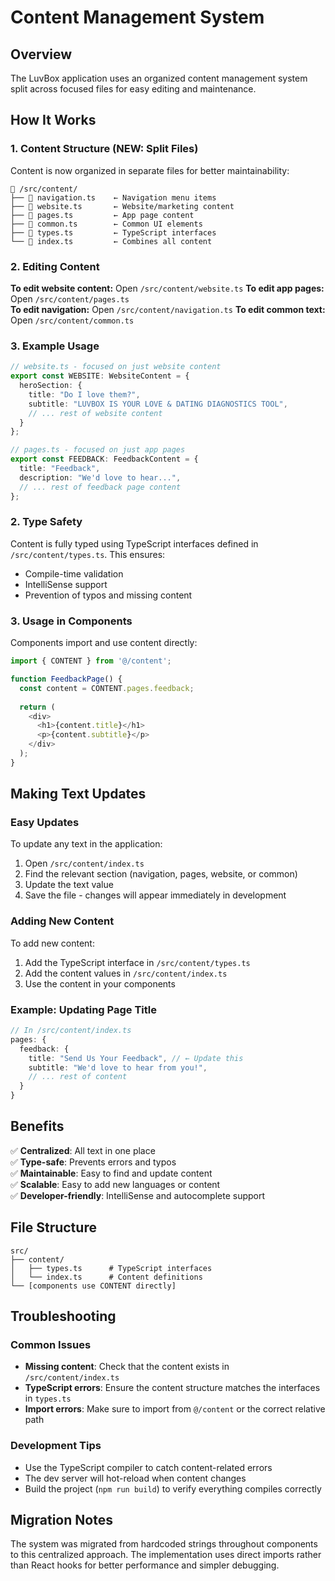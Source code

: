 # Content Management System

## Overview
The LuvBox application uses an organized content management system split across focused files for easy editing and maintenance.

## How It Works

### 1. Content Structure (NEW: Split Files)
Content is now organized in separate files for better maintainability:

```
📁 /src/content/
├── 📄 navigation.ts    ← Navigation menu items
├── 📄 website.ts       ← Website/marketing content  
├── 📄 pages.ts         ← App page content
├── 📄 common.ts        ← Common UI elements
├── 📄 types.ts         ← TypeScript interfaces
└── 📄 index.ts         ← Combines all content
```

### 2. Editing Content
**To edit website content:** Open `/src/content/website.ts`
**To edit app pages:** Open `/src/content/pages.ts`  
**To edit navigation:** Open `/src/content/navigation.ts`
**To edit common text:** Open `/src/content/common.ts`

### 3. Example Usage
```typescript
// website.ts - focused on just website content
export const WEBSITE: WebsiteContent = {
  heroSection: {
    title: "Do I love them?",
    subtitle: "LUVBOX IS YOUR LOVE & DATING DIAGNOSTICS TOOL",
    // ... rest of website content
  }
};

// pages.ts - focused on just app pages
export const FEEDBACK: FeedbackContent = {
  title: "Feedback",
  description: "We'd love to hear...",
  // ... rest of feedback page content
};
```

### 2. Type Safety
Content is fully typed using TypeScript interfaces defined in `/src/content/types.ts`. This ensures:
- Compile-time validation
- IntelliSense support
- Prevention of typos and missing content

### 3. Usage in Components
Components import and use content directly:

```typescript
import { CONTENT } from '@/content';

function FeedbackPage() {
  const content = CONTENT.pages.feedback;
  
  return (
    <div>
      <h1>{content.title}</h1>
      <p>{content.subtitle}</p>
    </div>
  );
}
```

## Making Text Updates

### Easy Updates
To update any text in the application:

1. Open `/src/content/index.ts`
2. Find the relevant section (navigation, pages, website, or common)
3. Update the text value
4. Save the file - changes will appear immediately in development

### Adding New Content
To add new content:

1. Add the TypeScript interface in `/src/content/types.ts`
2. Add the content values in `/src/content/index.ts`
3. Use the content in your components

### Example: Updating Page Title
```typescript
// In /src/content/index.ts
pages: {
  feedback: {
    title: "Send Us Your Feedback", // ← Update this
    subtitle: "We'd love to hear from you!",
    // ... rest of content
  }
}
```

## Benefits

✅ **Centralized**: All text in one place  
✅ **Type-safe**: Prevents errors and typos  
✅ **Maintainable**: Easy to find and update content  
✅ **Scalable**: Easy to add new languages or content  
✅ **Developer-friendly**: IntelliSense and autocomplete support  

## File Structure
```
src/
├── content/
│   ├── types.ts      # TypeScript interfaces
│   └── index.ts      # Content definitions
└── [components use CONTENT directly]
```

## Troubleshooting

### Common Issues
- **Missing content**: Check that the content exists in `/src/content/index.ts`
- **TypeScript errors**: Ensure the content structure matches the interfaces in `types.ts`
- **Import errors**: Make sure to import from `@/content` or the correct relative path

### Development Tips
- Use the TypeScript compiler to catch content-related errors
- The dev server will hot-reload when content changes
- Build the project (`npm run build`) to verify everything compiles correctly

## Migration Notes

The system was migrated from hardcoded strings throughout components to this centralized approach. The implementation uses direct imports rather than React hooks for better performance and simpler debugging.
